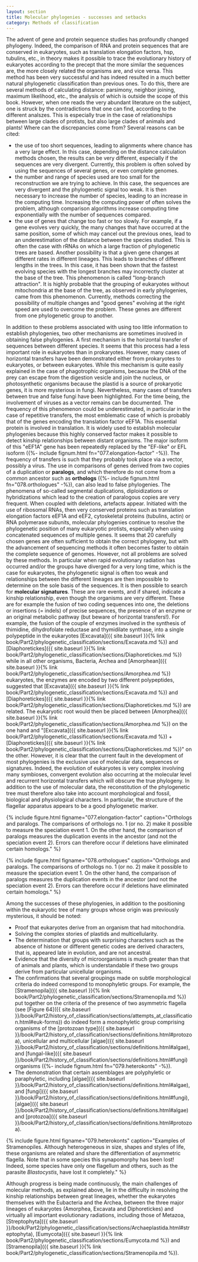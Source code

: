```yaml
---
layout: section
title: Molecular phylogenies - successes and setbacks
category: Methods of classification
---
```

The advent of gene and protein sequence studies has profoundly changed phylogeny. Indeed, the comparison of RNA and protein sequences that are conserved in eukaryotes, such as translation elongation factors, hsp, tubulins, etc., in theory makes it possible to trace the evolutionary history of eukaryotes according to the precept that the more similar the sequences are, the more closely related the organisms are, and vice versa. This method has been very successful and has indeed resulted in a much better natural phylogenetic classification than previous ones. To do this, there are several methods of calculating distance: parsimony, neighbor joining, maximum likelihood, etc., the analysis of which is outside the scope of this book. However, when one reads the very abundant literature on the subject, one is struck by the contradictions that one can find, according to the different analszes. This is especially true in the case of relationships between large clades of protists, but also large clades of animals and plants! Where can the discrepancies come from? Several reasons can be cited:
* the use of too short sequences, leading to alignments where chance has a very large effect. In this case, depending on the distance calculation methods chosen, the results can be very different, especially if the sequences are very divergent. Currently, this problem is often solved by using the sequences of several genes, or even complete genomes.
* the number and range of species used are too small for the reconstruction we are trying to achieve. In this case, the sequences are very divergent and the phylogenetic signal too weak. It is then necessary to increase the number of species, leading to an increase in the computing time. Increasing the computing power of often solves the problem, although comparison algorithms increase computing time exponentially with the number of sequences compared.
* the use of genes that change too fast or too slowly. For example, if a gene evolves very quickly, the many changes that have occurred at the same position, some of which may cancel out the previous ones, lead to an underestimation of the distance between the species studied. This is often the case with rRNAs on which a large fraction of phylogenetic trees are based. Another possibility is that a given gene changes at different rates in different lineages. This leads to branches of different lengths in the trees. In this case, it has been shown that the fastest evolving species with the longest branches may incorrectly cluster at the base of the tree. This phenomenon is called "long-branch attraction". It is highly probable that the grouping of eukaryotes without mitochondria at the base of the tree, as observed in early phylogenies, came from this phenomenon. Currently, methods correcting the possibility of multiple changes and "good genes" evolving at the right speed are used to overcome the problem. These genes are different from one phylogenetic group to another.

In addition to these problems associated with using too little information to establish phylogenies, two other mechanisms are sometimes involved in obtaining false phylogenies. A first mechanism is the horizontal transfer of sequences between different species. It seems that this process had a less important role in eukaryotes than in prokaryotes. However, many cases of horizontal transfers have been demonstrated either from prokaryotes to eukaryotes, or between eukaryotes. While this mechanism is quite easily explained in the case of phagotrophic organisms, because the DNA of the prey can escape from the digestion vesicle and join the nucleus, or photosynthetic organisms because the plastid is a source of prokaryotic genes, it is more mysterious in fungi. Nevertheless, many cases of transfers between true and false fungi have been highlighted. For the time being, the involvement of viruses as a vector remains can be documented. The frequency of this phenomenon could be underestimated, in particular in the case of repetitive transfers, the most emblematic case of which is probably that of the genes encoding the translation factor eEF1A. This essential protein is involved in translation. It is widely used to establish molecular phylogenies because this highly conserved factor makes it possible to detect kinship relationships between distant organisms. The major isoform of this "eEF1A" gene has been repeatedly replaced by the "EF-like" or EFL isoform ({%- include fignum.html fn="077.elongation-factor" -%}). The frequency of transfers is such that they probably took place via a vector, possibly a virus. The use in comparisons of genes derived from two copies of a duplication or **paralogs**, and which therefore do not come from a common ancestor such as **orthologs** ({%- include fignum.html fn="078.orthologues" -%}), can also lead to false phylogenies. The phenomena of so-called segmental duplications, diploidizations or hybridizations which lead to the creation of paralogous copies are very frequent. When coupled with deletions, artefacts appear. Initiated with the use of ribosomal RNAs, then very conserved proteins such as translation elongation factors eEF1A and eEF2, cytoskeletal proteins (tubulins, actin) or RNA polymerase subunits, molecular phylogenies continue to resolve the phylogenetic position of many eukaryotic protists, especially when using concatenated sequences of multiple genes. It seems that 20 carefully chosen genes are often sufficient to obtain the correct phylogeny, but with the advancement of sequencing methods it often becomes faster to obtain the complete sequence of genomes. However, not all problems are solved by these methods. In particular when rapid evolutionary radiation has occurred and/or the groups have diverged for a very long time, which is the case for eukaryotes, the phylogenetic signal is often too weak and relationships between the different lineages are then impossible to determine on the sole basis of the sequences. It is then possible to search for **molecular signatures**. These are rare events, and if shared, indicate a kinship relationship, even though the organisms are very different. These are for example the fusion of two coding sequences into one, the deletions or insertions (= indels) of precise sequences, the presence of an enzyme or an original metabolic pathway (but beware of horizontal transfers!). For example, the fusion of the couple of enzymes involved in the synthesis of thimidine, dihydrofolate reductase and thymidilate synthase, into a single polypeptide in the eukaryotes [Excavata]({{ site.baseurl }}{% link book/Part2/phylogenetic_classification/sections/Excavata.md %}) and [Diaphoretickes]({{ site.baseurl }}{% link book/Part2/phylogenetic_classification/sections/Diaphoretickes.md %}) while in all other organisms, Bacteria, Archea and [Amorphean]({{ site.baseurl }}{% link book/Part2/phylogenetic_classification/sections/Amorphea.md %}) eukaryotes, the enzymes are encoded by two different polypeptides, suggested that [Excavata]({{ site.baseurl }}{% link book/Part2/phylogenetic_classification/sections/Excavata.md %}) and [Diaphoretickes]({{ site.baseurl }}{% link book/Part2/phylogenetic_classification/sections/Diaphoretickes.md %}) are related. The eukaryotic root would then be placed between [Amorphea]({{ site.baseurl }}{% link book/Part2/phylogenetic_classification/sections/Amorphea.md %}) on the one hand and "[Excavata]({{ site.baseurl }}{% link book/Part2/phylogenetic_classification/sections/Excavata.md %}) + [Diaphoretickes]({{ site.baseurl }}{% link book/Part2/phylogenetic_classification/sections/Diaphoretickes.md %})" on the other. However, it is clear that the current fault in the development of most phylogenies is the exclusive use of molecular data, sequences or signatures. Indeed, the evolution of eukaryotes is very complex involving many symbioses, convergent evolution also occurring at the molecular level and recurrent horizontal transfers which will obscure the true phylogeny. In addition to the use of molecular data, the reconstitution of the phylogenetic tree must therefore also take into account morphological and fossil, biological and physiological characters. In particular, the structure of the flagellar apparatus appears to be a good phylogenetic marker.


{% include figure.html figname="077.elongation-factor" caption="Orthologs and paralogs. The comparisons of orthologs no. 1 (or no. 2) make it possible to measure the speciation event 1. On the other hand, the comparison of paralogs measures the duplication events in the ancestor (and not the speciation event 2). Errors can therefore occur if deletions have eliminated certain homologs." %}


{% include figure.html figname="078.orthologues" caption="Orthologs and paralogs. The comparisons of orthologs no. 1 (or no. 2) make it possible to measure the speciation event 1. On the other hand, the comparison of paralogs measures the duplication events in the ancestor (and not the speciation event 2). Errors can therefore occur if deletions have eliminated certain homologs." %}


Among the successes of these phylogenies, in addition to the positioning within the eukaryotic tree of many groups whose origin was previously mysterious, it should be noted:
* Proof that eukaryotes derive from an organism that had mitochondria.
* Solving the complex stories of plastids and multicellularity.
* The determination that groups with surprising characters such as the absence of histone or different genetic codes are derived characters, that is, appeared late in evolution, and are not ancestral.
* Evidence that the diversity of microorganisms is much greater than that of animals and plants, which is understandable if these two groups derive from particular unicellular organisms.
* The confirmations that several groupings made on subtle morphological criteria do indeed correspond to monophyletic groups. For example, the [Stramenopila]({{ site.baseurl }}{% link book/Part2/phylogenetic_classification/sections/Stramenopila.md %}) put together on the criteria of the presence of two asymmetric flagella (see [Figure 64]({{ site.baseurl }}/book/Part2/history_of_classification/sections/attempts_at_classification.html#euk-forms)) do indeed form a monophyletic group comprising organisms of the [protozoan type]({{ site.baseurl }}/book/Part2/history_of_classification/sections/definitions.html#protozoa), unicellular and multicellular [algae]({{ site.baseurl }}/book/Part2/history_of_classification/sections/definitions.html#algae), and [fungal-like]({{ site.baseurl }}/book/Part2/history_of_classification/sections/definitions.html#fungi) organisms ({%- include fignum.html fn="079.heterokonts" -%}).
* The demonstration that certain assemblages are polyphyletic or paraphyletic, including [algae]({{ site.baseurl }}/book/Part2/history_of_classification/sections/definitions.html#algae), and [fungi]({{ site.baseurl }}/book/Part2/history_of_classification/sections/definitions.html#fungi), [algae]({{ site.baseurl }}/book/Part2/history_of_classification/sections/definitions.html#algae) and [protozoa]({{ site.baseurl }}/book/Part2/history_of_classification/sections/definitions.html#protozoa).


{% include figure.html figname="079.heterokonts" caption="Examples of Stramenopiles. Although heterogeneous in size, shapes and styles of life, these organisms are related and share the differentiation of asymmetric flagella. Note that in some species this synapomorphy has been lost! Indeed, some species have only one flagellum and others, such as the parasite <i>Blastocystis</i>, have lost it completely." %}


Although progress is being made continuously, the main challenges of molecular methods, as explained above, lie in the difficulty in resolving the kinship relationships between great lineages, whether the eukaryotes themselves with the Eubacteria and the Archea, between the three major lineages of eukaryotes (Amorphea, Excavata and Diphoretickes) and virtually all important evolutionary radiations, including those of Metazoa, [Streptophyta]({{ site.baseurl }}/book/Part2/phylogenetic_classification/sections/Archaeplastida.html#streptophyta), [Eumycota]({{ site.baseurl }}{% link book/Part2/phylogenetic_classification/sections/Eumycota.md %}) and [Stramenopila]({{ site.baseurl }}{% link book/Part2/phylogenetic_classification/sections/Stramenopila.md %}).
